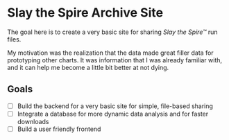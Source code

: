 # Slay the Spire Archive Site

The goal here is to create a very basic site for sharing *Slay the Spire™* run
files.

My motivation was the realization that the data made great filler data for
prototyping other charts. It was information that I was already familiar with,
and it can help me become a little bit better at not dying.

## Goals

- [ ] Build the backend for a very basic site for simple, file-based sharing
- [ ] Integrate a database for more dynamic data analysis and for faster
  downloads
- [ ] Build a user friendly frontend
